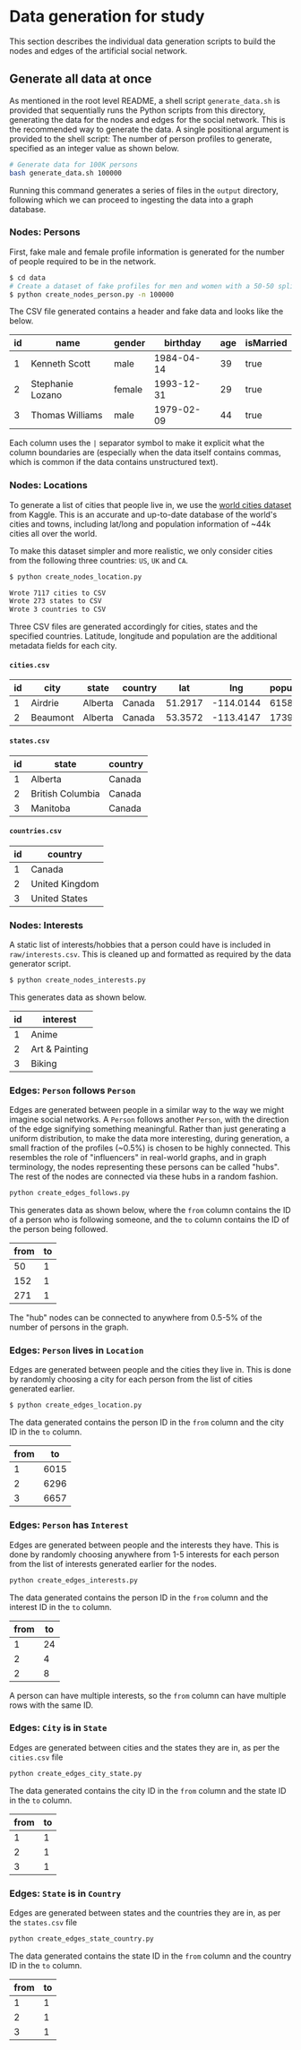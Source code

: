 # Data generation for study

This section describes the individual data generation scripts to build the nodes and edges of the artificial social network.

## Generate all data at once

As mentioned in the root level README, a shell script `generate_data.sh` is provided that sequentially runs the Python scripts from this directory, generating the data for the nodes and edges for the social network. This is the recommended way to generate the data. A single positional argument is provided to the shell script: The number of person profiles to generate, specified as an integer value as shown below.

```sh
# Generate data for 100K persons
bash generate_data.sh 100000
```

Running this command generates a series of files in the `output` directory, following which we can proceed to ingesting the data into a graph database.

### Nodes: Persons

First, fake male and female profile information is generated for the number of people required to be in the network.

```sh
$ cd data
# Create a dataset of fake profiles for men and women with a 50-50 split by gender
$ python create_nodes_person.py -n 100000
```

The CSV file generated contains a header and fake data and looks like the below.


id|name|gender|birthday|age|isMarried
---|---|---|---|---|---
1|Kenneth Scott|male|1984-04-14|39|true
2|Stephanie Lozano|female|1993-12-31|29|true
3|Thomas Williams|male|1979-02-09|44|true

Each column uses the `|` separator symbol to make it explicit what the column boundaries are (especially when the data itself contains commas, which is common if the data contains unstructured text).

### Nodes: Locations

To generate a list of cities that people live in, we use the [world cities dataset](https://www.kaggle.com/datasets/juanmah/world-cities?resource=download) from Kaggle. This is an accurate and up-to-date database of the world's cities and towns, including lat/long and population information of ~44k cities all over the world.

To make this dataset simpler and more realistic, we only consider cities from the following three countries: `US`, `UK` and `CA`.

```sh
$ python create_nodes_location.py

Wrote 7117 cities to CSV
Wrote 273 states to CSV
Wrote 3 countries to CSV
```

Three CSV files are generated accordingly for cities, states and the specified countries. Latitude, longitude and population are the additional metadata fields for each city.

#### `cities.csv`

id|city|state|country|lat|lng|population
---|---|---|---|---|---|---
1|Airdrie|Alberta|Canada|51.2917|-114.0144|61581
2|Beaumont|Alberta|Canada|53.3572|-113.4147|17396

#### `states.csv`

id|state|country
---|---|---
1|Alberta|Canada
2|British Columbia|Canada
3|Manitoba|Canada

#### `countries.csv`

id|country
---|---
1|Canada
2|United Kingdom
3|United States

### Nodes: Interests

A static list of interests/hobbies that a person could have is included in `raw/interests.csv`. This is cleaned up and formatted as required by the data generator script.

```sh
$ python create_nodes_interests.py
```

This generates data as shown below.

id|interest
--- | ---
1|Anime
2|Art & Painting
3|Biking

### Edges: `Person` follows `Person`

Edges are generated between people in a similar way to the way we might imagine social networks. A `Person` follows another `Person`, with the direction of the edge signifying something meaningful. Rather than just generating a uniform distribution, to make the data more interesting, during generation, a small fraction of the profiles (~0.5%) is chosen to be highly connected. This resembles the role of "influencers" in real-world graphs, and in graph terminology, the nodes representing these persons can be called "hubs". The rest of the nodes are connected via these hubs in a random fashion.

```sh
python create_edges_follows.py
```

This generates data as shown below, where the `from` column contains the ID of a person who is following someone, and the `to` column contains the ID of the person being followed.

from|to
---|---
50|1
152|1
271|1

The "hub" nodes can be connected to anywhere from 0.5-5% of the number of persons in the graph.

### Edges: `Person` lives in `Location`

Edges are generated between people and the cities they live in. This is done by randomly choosing a city for each person from the list of cities generated earlier.

```sh
$ python create_edges_location.py
```

The data generated contains the person ID in the `from` column and the city ID in the `to` column.

from|to
---|---
1|6015
2|6296
3|6657

### Edges: `Person` has `Interest`

Edges are generated between people and the interests they have. This is done by randomly choosing anywhere from 1-5 interests for each person from the list of interests generated earlier for the nodes.

```sh
python create_edges_interests.py
```

The data generated contains the person ID in the `from` column and the interest ID in the `to` column.

from|to
---|---
1|24
2|4
2|8

A person can have multiple interests, so the `from` column can have multiple rows with the same ID.

### Edges: `City` is in `State`

Edges are generated between cities and the states they are in, as per the `cities.csv` file

```sh
python create_edges_city_state.py
```

The data generated contains the city ID in the `from` column and the state ID in the `to` column.

from|to
---|---
1|1
2|1
3|1

### Edges: `State` is in `Country`

Edges are generated between states and the countries they are in, as per the `states.csv` file

```sh
python create_edges_state_country.py
```

The data generated contains the state ID in the `from` column and the country ID in the `to` column.

from|to
---|---
1|1
2|1
3|1